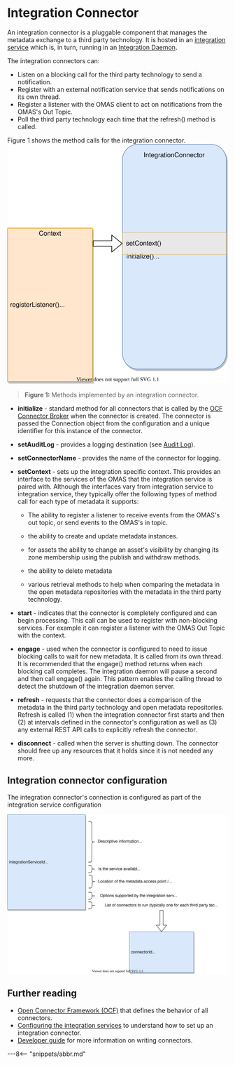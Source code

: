 <!-- SPDX-License-Identifier: CC-BY-4.0 -->
<!-- Copyright Contributors to the ODPi Egeria project 2020. -->

# Integration Connector

An integration connector is a pluggable component that
manages the metadata exchange to a third party technology.
It is hosted in an [integration service](/egeria-docs/services/omis)
which is, in turn, running in an [Integration Daemon](/egeria-docs/concepts/integration-daemon).
 
The integration connectors can:
 - Listen on a blocking call for the third party technology to send a notification.
 - Register with an external notification service that sends notifications on its own thread.
 - Register a listener with the OMAS client to act on notifications from the OMAS's Out Topic.
 - Poll the third party technology each time that the refresh() method is called.

Figure 1 shows the method calls for the integration connector.
![Figure 1](integration-connector-methods.svg)
> **Figure 1:** Methods implemented by an integration connector.

- **initialize** - standard method for all connectors that is called by the
[OCF Connector Broker](connector-broker.md)
when the connector is created.  The connector is passed the Connection object from the
configuration and a unique identifier for this instance of the connector.

- **setAuditLog** - provides a logging destination (see [Audit Log](audit-log.md)).
- **setConnectorName** - provides the name of the connector for logging.
- **setContext** - sets up the integration specific context.
This provides an interface to the services of the OMAS that the integration service is paired with.
Although the interfaces vary from integration service to integration service,
they typically offer the following types of method call
for each type of metadata it supports:

  - The ability to register a listener to receive events from the OMAS's out topic, or send
  events to the OMAS's in topic.
  
  - the ability to create and update metadata instances.
  
  - for assets the ability to change an asset's visibility by changing
  its zone membership using the publish and withdraw methods.
  
  - the ability to delete metadata 
  
  - various retrieval methods to help when comparing the metadata in the open metadata
  repositories with the metadata in the third party technology.

- **start** - indicates that the connector is completely configured and
can begin processing.
This call can be used to register with
non-blocking services.
For example it can register a listener with the
OMAS Out Topic with the context.

- **engage** - used when the connector is configured to need to issue blocking calls to wait for new metadata.
It is called from its own thread. It is recommended that the engage() method returns when each blocking call completes.
The integration daemon will pause a second and then call engage() again. This pattern enables the calling thread to
detect the shutdown of the integration daemon server.
 
- **refresh** - requests that the connector does a comparison of the metadata
in the third party technology and open metadata repositories. 
Refresh is called (1) when the integration connector first starts and then (2) at
intervals defined in the connector's configuration as well as (3) any external REST API calls to explicitly refresh the connector.

- **disconnect** - called when the server is shutting down.  The connector should free up
any resources that it holds since it is not needed any more.

## Integration connector configuration

The integration connector's connection is configured as part of the
integration service configuration

![Figure 3](integration-connector-configuration.svg)

## Further reading

- [Open Connector Framework (OCF)](/egeria-docs/frameworks/ocf/overview) that defines the behavior of
all connectors.
- [Configuring the integration services](/egeria-docs/guides/admin/servers/configuring-an-integration-daemon/#configure-the-integration-services) to
understand how to set up an integration connector.
- [Developer guide](/egeria-docs/guides/developer/integration-connectors/overview) for more information on writing connectors.

---8<-- "snippets/abbr.md"
